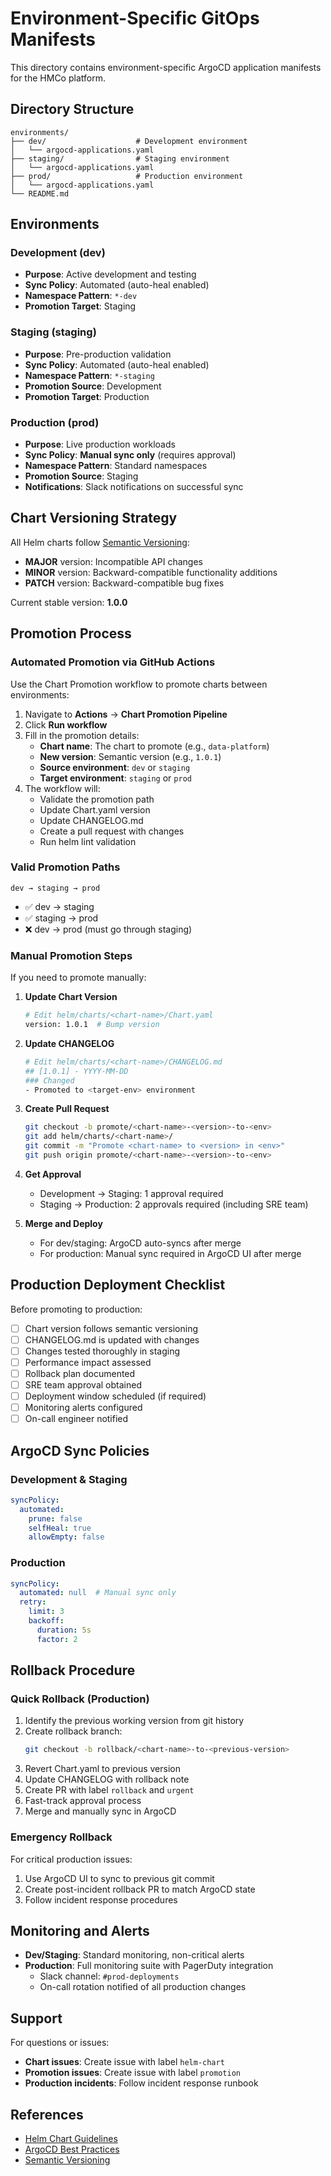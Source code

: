 # Environment-Specific GitOps Manifests

This directory contains environment-specific ArgoCD application manifests for the HMCo platform.

## Directory Structure

```
environments/
├── dev/                    # Development environment
│   └── argocd-applications.yaml
├── staging/                # Staging environment
│   └── argocd-applications.yaml
├── prod/                   # Production environment
│   └── argocd-applications.yaml
└── README.md
```

## Environments

### Development (dev)
- **Purpose**: Active development and testing
- **Sync Policy**: Automated (auto-heal enabled)
- **Namespace Pattern**: `*-dev`
- **Promotion Target**: Staging

### Staging (staging)
- **Purpose**: Pre-production validation
- **Sync Policy**: Automated (auto-heal enabled)
- **Namespace Pattern**: `*-staging`
- **Promotion Source**: Development
- **Promotion Target**: Production

### Production (prod)
- **Purpose**: Live production workloads
- **Sync Policy**: **Manual sync only** (requires approval)
- **Namespace Pattern**: Standard namespaces
- **Promotion Source**: Staging
- **Notifications**: Slack notifications on successful sync

## Chart Versioning Strategy

All Helm charts follow [Semantic Versioning](https://semver.org/):
- **MAJOR** version: Incompatible API changes
- **MINOR** version: Backward-compatible functionality additions
- **PATCH** version: Backward-compatible bug fixes

Current stable version: **1.0.0**

## Promotion Process

### Automated Promotion via GitHub Actions

Use the Chart Promotion workflow to promote charts between environments:

1. Navigate to **Actions** → **Chart Promotion Pipeline**
2. Click **Run workflow**
3. Fill in the promotion details:
   - **Chart name**: The chart to promote (e.g., `data-platform`)
   - **New version**: Semantic version (e.g., `1.0.1`)
   - **Source environment**: `dev` or `staging`
   - **Target environment**: `staging` or `prod`
4. The workflow will:
   - Validate the promotion path
   - Update Chart.yaml version
   - Update CHANGELOG.md
   - Create a pull request with changes
   - Run helm lint validation

### Valid Promotion Paths

```
dev → staging → prod
```

- ✅ dev → staging
- ✅ staging → prod
- ❌ dev → prod (must go through staging)

### Manual Promotion Steps

If you need to promote manually:

1. **Update Chart Version**
   ```bash
   # Edit helm/charts/<chart-name>/Chart.yaml
   version: 1.0.1  # Bump version
   ```

2. **Update CHANGELOG**
   ```bash
   # Edit helm/charts/<chart-name>/CHANGELOG.md
   ## [1.0.1] - YYYY-MM-DD
   ### Changed
   - Promoted to <target-env> environment
   ```

3. **Create Pull Request**
   ```bash
   git checkout -b promote/<chart-name>-<version>-to-<env>
   git add helm/charts/<chart-name>/
   git commit -m "Promote <chart-name> to <version> in <env>"
   git push origin promote/<chart-name>-<version>-to-<env>
   ```

4. **Get Approval**
   - Development → Staging: 1 approval required
   - Staging → Production: 2 approvals required (including SRE team)

5. **Merge and Deploy**
   - For dev/staging: ArgoCD auto-syncs after merge
   - For production: Manual sync required in ArgoCD UI after merge

## Production Deployment Checklist

Before promoting to production:

- [ ] Chart version follows semantic versioning
- [ ] CHANGELOG.md is updated with changes
- [ ] Changes tested thoroughly in staging
- [ ] Performance impact assessed
- [ ] Rollback plan documented
- [ ] SRE team approval obtained
- [ ] Deployment window scheduled (if required)
- [ ] Monitoring alerts configured
- [ ] On-call engineer notified

## ArgoCD Sync Policies

### Development & Staging
```yaml
syncPolicy:
  automated:
    prune: false
    selfHeal: true
    allowEmpty: false
```

### Production
```yaml
syncPolicy:
  automated: null  # Manual sync only
  retry:
    limit: 3
    backoff:
      duration: 5s
      factor: 2
```

## Rollback Procedure

### Quick Rollback (Production)

1. Identify the previous working version from git history
2. Create rollback branch:
   ```bash
   git checkout -b rollback/<chart-name>-to-<previous-version>
   ```
3. Revert Chart.yaml to previous version
4. Update CHANGELOG with rollback note
5. Create PR with label `rollback` and `urgent`
6. Fast-track approval process
7. Merge and manually sync in ArgoCD

### Emergency Rollback

For critical production issues:
1. Use ArgoCD UI to sync to previous git commit
2. Create post-incident rollback PR to match ArgoCD state
3. Follow incident response procedures

## Monitoring and Alerts

- **Dev/Staging**: Standard monitoring, non-critical alerts
- **Production**: Full monitoring suite with PagerDuty integration
  - Slack channel: `#prod-deployments`
  - On-call rotation notified of all production changes

## Support

For questions or issues:
- **Chart issues**: Create issue with label `helm-chart`
- **Promotion issues**: Create issue with label `promotion`
- **Production incidents**: Follow incident response runbook

## References

- [Helm Chart Guidelines](../../helm/charts/README.md)
- [ArgoCD Best Practices](https://argo-cd.readthedocs.io/en/stable/user-guide/best_practices/)
- [Semantic Versioning](https://semver.org/)
